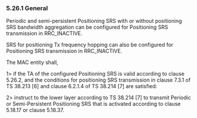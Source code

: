 ### 5.26.1 General

Periodic and semi-persistent Positioning SRS with or without positioning
SRS bandwidth aggregation can be configured for Positioning SRS
transmission in RRC_INACTIVE.

SRS for positioning Tx frequency hopping can also be configured for
Positioning SRS transmission in RRC_INACTIVE.

The MAC entity shall,

1\> if the TA of the configured Positioning SRS is valid according to
clause 5.26.2, and the conditions for positioning SRS transmission in
clause 7.3.1 of TS 38.213 \[6\] and clause 6.2.1.4 of TS 38.214 \[7\]
are satisfied:

2\> instruct to the lower layer according to TS 38.214 \[7\] to transmit
Periodic or Semi-Persistent Positioning SRS that is activated according
to clause 5.18.17 or clause 5.18.37.